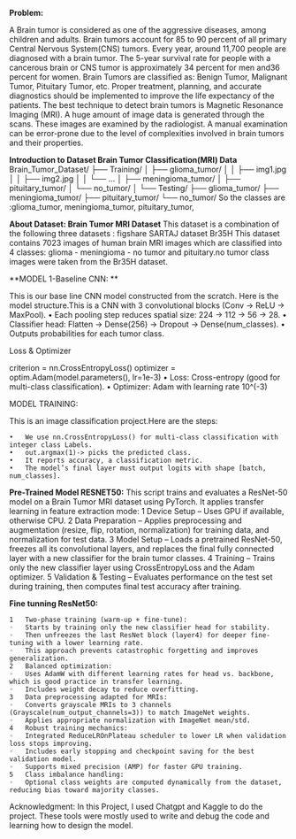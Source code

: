 **Problem:**

A Brain tumor is considered as one of the aggressive diseases, among children and adults. Brain tumors account for 85 to 90 percent of all primary Central Nervous System(CNS) tumors. Every year, around 11,700 people are diagnosed with a brain tumor. The 5-year survival rate for people with a cancerous brain or CNS tumor is approximately 34 percent for men and36 percent for women. Brain Tumors are classified as: Benign Tumor, Malignant Tumor, Pituitary Tumor, etc. Proper treatment, planning, and accurate diagnostics should be implemented to improve the life expectancy of the patients. The best technique to detect brain tumors is Magnetic Resonance Imaging (MRI). A huge amount of image data is generated through the scans. These images are examined by the radiologist. A manual examination can be error-prone due to the level of complexities involved in brain tumors and their properties.

**Introduction to Dataset Brain Tumor Classification(MRI) Data**
 Brain_Tumor_Dataset/
 ├── Training/
 │    ├── glioma_tumor/
 │    │     ├── img1.jpg
 │    │     ├── img2.jpg
 │    │     └── ...
 │    ├── meningioma_tumor/
 │    ├── pituitary_tumor/
 │    └── no_tumor/
 │
 └── Testing/
      ├── glioma_tumor/
      ├── meningioma_tumor/
      ├── pituitary_tumor/
      └── no_tumor/
So the classes are :glioma_tumor, meningioma_tumor, pituitary_tumor, 

**About Dataset: Brain Tumor MRI Dataset**
This dataset is a combination of the following three datasets :
figshare
SARTAJ dataset
Br35H
This dataset contains 7023 images of human brain MRI images which are classified into 4 classes: glioma - meningioma - no tumor and pituitary.no tumor class images were taken from the Br35H dataset.

**MODEL 1-Baseline CNN: **

This is our base line CNN model constructed from the scratch. Here is the model structure.This is a CNN with 3 convolutional blocks (Conv → ReLU → MaxPool).
	•	Each pooling step reduces spatial size: 224 → 112 → 56 → 28.
	•	Classifier head: Flatten → Dense(256) → Dropout → Dense(num_classes).
	•	Outputs probabilities for each tumor class.

Loss & Optimizer

criterion = nn.CrossEntropyLoss()
optimizer = optim.Adam(model.parameters(), lr=1e-3)
	•	Loss: Cross-entropy (good for multi-class classification).
	•	Optimizer: Adam with learning rate 10^(-3)

MODEL TRAINING:
 
This is an image classification project.Here are the steps: 

	•	We use nn.CrossEntropyLoss() for multi-class classification with integer class Labels.
	•	out.argmax(1)-> picks the predicted class.   
	•	It reports accuracy, a classification metric.
	•	The model’s final layer must output logits with shape [batch, num_classes].

**Pre-Trained Model RESNET50:**
This script trains and evaluates a ResNet-50 model on a Brain Tumor MRI dataset using PyTorch. It applies transfer learning in feature extraction mode:
	1	Device Setup – Uses GPU if available, otherwise CPU.
	2	Data Preparation – Applies preprocessing and augmentation (resize, flip, rotation, normalization) for training data, and normalization for test data.
	3	Model Setup – Loads a pretrained ResNet-50, freezes all its convolutional layers, and replaces the final fully connected layer with a new classifier for the brain tumor classes.
	4	Training – Trains only the new classifier layer using CrossEntropyLoss and the Adam optimizer.
	5	Validation & Testing – Evaluates performance on the test set during training, then computes final test accuracy after training.

**Fine tunning ResNet50:**

	1	Two-phase training (warm-up + fine-tune):
	◦	Starts by training only the new classifier head for stability.
	◦	Then unfreezes the last ResNet block (layer4) for deeper fine-tuning with a lower learning rate.
	◦	This approach prevents catastrophic forgetting and improves generalization.
	2	Balanced optimization:
	◦	Uses AdamW with different learning rates for head vs. backbone, which is good practice in transfer learning.
	◦	Includes weight decay to reduce overfitting.
	3	Data preprocessing adapted for MRIs:
	◦	Converts grayscale MRIs to 3 channels (Grayscale(num_output_channels=3)) to match ImageNet weights.
	◦	Applies appropriate normalization with ImageNet mean/std.
	4	Robust training mechanics:
	◦	Integrated ReduceLROnPlateau scheduler to lower LR when validation loss stops improving.
	◦	Includes early stopping and checkpoint saving for the best validation model.
	◦	Supports mixed precision (AMP) for faster GPU training.
	5	Class imbalance handling:
	◦	Optional class weights are computed dynamically from the dataset, reducing bias toward majority classes.


Acknowledgment:  In this Project, I used Chatgpt and Kaggle to do the project. These tools were mostly used to write and debug the code and learning how to design the model.
